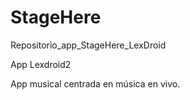 StageHere
=========

Repositorio_app_StageHere_LexDroid

App Lexdroid2

App musical centrada en música en vivo.
